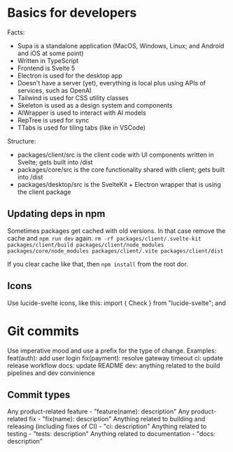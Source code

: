 # Basics for developers

Facts:
- Supa is a standalone application (MacOS, Windows, Linux; and Android and iOS at some point)
- Written in TypeScript
- Frontend is Svelte 5
- Electron is used for the desktop app
- Doesn't have a server (yet), everything is local plus using APIs of services, such as OpenAI
- Tailwind is used for CSS utility classes
- Skeleton is used as a design system and components
- AIWrapper is used to interact with AI models
- RepTree is used for sync
- TTabs is used for tiling tabs (like in VSCode)

Structure:
- packages/client/src is the client code with UI components written in Svelte; gets built into /dist
- packages/core/src is the core functionality shared with client; gets built into /dist
- packages/desktop/src is the SvelteKit + Electron wrapper that is using the client package

## Updating deps in npm
Sometimes packages get cached with old versions. In that case remove the cache and `npm run dev` again.
`rm -rf packages/client/.svelte-kit packages/client/build packages/client/node_modules packages/core/node_modules packages/client/.vite packages/client/dist`

If you clear cache like that, then `npm install` from the root dor.

## Icons
Use lucide-svelte icons, like this: 
import { Check } from "lucide-svelte";
and <Check size={14} />

# Git commits
Use imperative mood and use a prefix for the type of change.
Examples:
feat(auth): add user login
fix(payment): resolve gateway timeout
ci: update release workflow
docs: update README
dev: anything related to the build pipelines and dev convinience

## Commit types
Any product-related feature - "feature(name): description"
Any product-related fix - "fix(name): description"
Anything related to building and releasing (including fixes of CI) - "ci: description"
Anything related to testing - "tests: description"
Anything related to documentation - "docs: description"